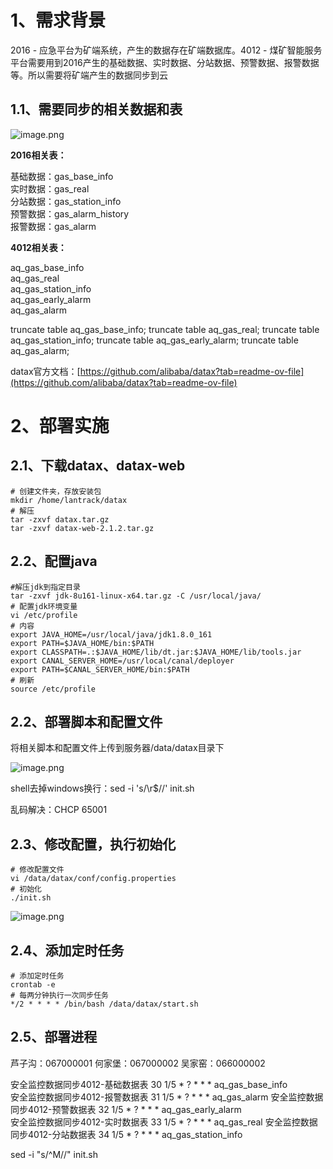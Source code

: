 

# 1、需求背景

  
2016 - 应急平台为矿端系统，产生的数据存在矿端数据库。4012 - 煤矿智能服务平台需要用到2016产生的基础数据、实时数据、分站数据、预警数据、报警数据等。所以需要将矿端产生的数据同步到云

## 1.1、需要同步的相关数据和表

![image.png](https://yancey-note-img.oss-cn-beijing.aliyuncs.com/20240412092455.png)

**2016相关表：**

基础数据：gas_base_info  
实时数据：gas_real  
分站数据：gas_station_info  
预警数据：gas_alarm_history  
报警数据：gas_alarm

**4012相关表：**

aq_gas_base_info  
aq_gas_real  
aq_gas_station_info  
aq_gas_early_alarm  
aq_gas_alarm


truncate table aq_gas_base_info;
truncate table aq_gas_real;
truncate table aq_gas_station_info;
truncate table aq_gas_early_alarm;
truncate table aq_gas_alarm;

datax官方文档：[https://github.com/alibaba/datax?tab=readme-ov-file](https://github.com/alibaba/datax?tab=readme-ov-file)

# 2、部署实施

## 2.1、下载datax、datax-web

```
# 创建文件夹，存放安装包
mkdir /home/lantrack/datax
# 解压
tar -zxvf datax.tar.gz
tar -zxvf datax-web-2.1.2.tar.gz
```

## 2.2、配置java

```shell
#解压jdk到指定目录
tar -zxvf jdk-8u161-linux-x64.tar.gz -C /usr/local/java/
# 配置jdk环境变量
vi /etc/profile
# 内容
export JAVA_HOME=/usr/local/java/jdk1.8.0_161
export PATH=$JAVA_HOME/bin:$PATH
export CLASSPATH=.:$JAVA_HOME/lib/dt.jar:$JAVA_HOME/lib/tools.jar
export CANAL_SERVER_HOME=/usr/local/canal/deployer
export PATH=$CANAL_SERVER_HOME/bin:$PATH
# 刷新
source /etc/profile
```



## 2.2、部署脚本和配置文件

将相关脚本和配置文件上传到服务器/data/datax目录下

![image.png](https://yancey-note-img.oss-cn-beijing.aliyuncs.com/20240412092510.png)

shell去掉windows换行：sed -i 's/\r$//' init.sh

乱码解决：CHCP 65001

## 2.3、修改配置，执行初始化

```
# 修改配置文件
vi /data/datax/conf/config.properties
# 初始化
./init.sh
```

![image.png](https://yancey-note-img.oss-cn-beijing.aliyuncs.com/20240412092525.png)

## 2.4、添加定时任务

```
# 添加定时任务
crontab -e
# 每两分钟执行一次同步任务
*/2 * * * * /bin/bash /data/datax/start.sh
```


## 2.5、部署进程

芦子沟：067000001
何家堡：067000002
吴家窑：066000002

安全监控数据同步4012-基础数据表  30 1/5 * ? * * *   aq_gas_base_info  
安全监控数据同步4012-报警数据表  31 1/5 * ? * * *   aq_gas_alarm
安全监控数据同步4012-预警数据表  32 1/5 * ? * * *   aq_gas_early_alarm  
安全监控数据同步4012-实时数据表  33 1/5 * ? * * *   aq_gas_real 
安全监控数据同步4012-分站数据表  34 1/5 * ? * * *   aq_gas_station_info  


sed -i "s/^M//" init.sh




 




